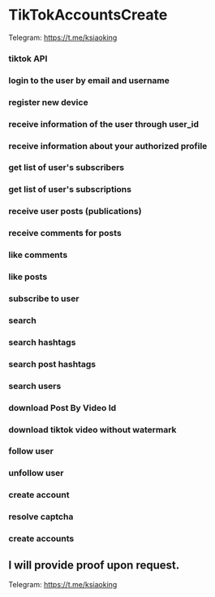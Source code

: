 # TikTokAccountsCreate

Telegram: https://t.me/ksiaoking


### tiktok API
### login to the user by email and username
### register new device
### receive information of the user through user_id
### receive information about your authorized profile
### get list of user's subscribers
### get list of user's subscriptions
### receive user posts (publications)
### receive comments for posts
### like comments
### like posts
### subscribe to user
### search
### search hashtags
### search post hashtags
### search users
### download Post By Video Id
### download tiktok video without watermark
### follow user
### unfollow user
### create account
### resolve captcha
### create accounts

## I will provide proof upon request.

Telegram: https://t.me/ksiaoking
